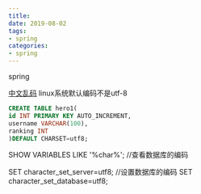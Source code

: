 ```yaml
---
title: 
date: 2019-08-02
tags:
- spring
categories:
- spring
---
```

spring
<!-- more -->
[中文乱码](https://www.cnblogs.com/jasonzeng/p/8341445.html)
linux系统默认编码不是utf-8
```sql
CREATE TABLE hero1(
id INT PRIMARY KEY AUTO_INCREMENT,
username VARCHAR(100),
ranking INT
)DEFAULT CHARSET=utf8;
```


SHOW VARIABLES LIKE '%char%';   //查看数据库的编码
 
SET character_set_server=utf8;  //设置数据库的编码
SET character_set_database=utf8;